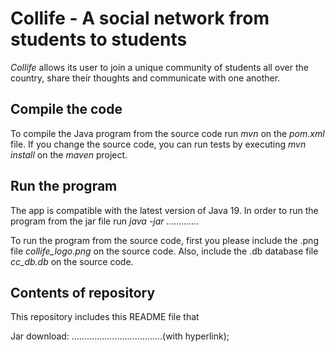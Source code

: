 # Collife - A social network from students to students 

*Collife* allows its user to join a unique community of students all over the country, share their thoughts and communicate with one another.

## Compile the code
To compile the Java program from the source code run *mvn* on the *pom.xml* file.
If you change the source code, you can run tests by executing *mvn install* on the *maven* project.

## Run the program
The app is compatible with the latest version of Java 19. 
In order to run the program from the jar file run *java -jar .............* 

To run the program from the source code, first you please include the .png file *collife_logo.png* on the source code.
Also, include the .db database file *cc_db.db* on the source code.

## Contents of repository
This repository includes this README file that 





Jar download: ....................................(with hyperlink);
